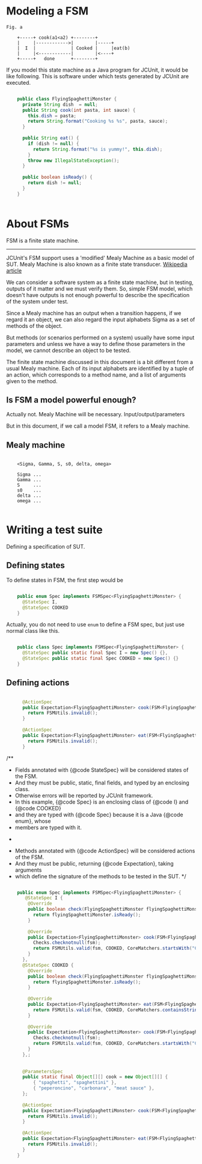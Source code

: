 # Modeling a FSM

```
Fig. a

    +-----+ cook(a1<a2) +--------+
    |     |------------>|        |-----+
    |  I  |             | Cooked |     |eat(b)
    |     |<------------|        |<----+
    +-----+   done      +--------+

```

If you model this state machine as a Java program for JCUnit, it would be like following.
This is software under which tests generated by JCUnit are executed.

```java

    public class FlyingSpaghettiMonster {
      private String dish  = null;
      public String cook(int pasta, int sauce) {
        this.dish = pasta;
        return String.format("Cooking %s %s", pasta, sauce);
      }
    
      public String eat() {
        if (dish != null) {
          return String.format("%s is yummy!", this.dish);
        }
        throw new IllegalStateException();
      }
    
      public boolean isReady() {
        return dish != null;
      }
    }
  
```



# About FSMs
FSM is a finite state machine.

----
JCUnit's FSM support uses a 'modified' Mealy Machine as a basic model of SUT.
Mealy Machine is also known as a finite state transducer. [Wikipedia article](http://en.wikipedia.org/wiki/Mealy_machine)

We can consider a software system as a finite state machine, but in testing, outputs of it matter
and we must verify them.
So, simple FSM model, which doesn't have outputs is not enough powerful to describe the
specification of the system under test.

Since a Mealy machine has an output when a transition happens,
if we regard it an object, we can also regard the input alphabets Sigma as a set
of methods of the object.

But methods (or scenarios performed on a system) usually have some input parameters
and unless we have a way to define those parameters in the model, we cannot describe
an object to be tested.

The finite state machine discussed in this document is a bit different from a usual
Mealy machine. Each of its input alphabets are identified by a tuple of an action, which
 corresponds to a method name, and a list of arguments given to the method.


## Is FSM a model powerful enough?
Actually not.
Mealy Machine will be necessary.
Input/output/parameters

But in this document, if we call a model FSM, it refers to a Mealy machine.


## Mealy machine


```
    
    <Sigma, Gamma, S, s0, delta, omega>
    
    Sigma ...
    Gamma ...
    S     ...
    s0    ...
    delta ...
    omega ...
    
```

# Writing a test suite

Defining a specification of SUT.


## Defining states
To define states in FSM, the first step would be

```java

    public enum Spec implements FSMSpec<FlyingSpaghettiMonster> {
      @StateSpec I,
      @StateSpec COOKED
    }

```

Actually, you do not need to use ```enum``` to define a FSM spec, but just use normal class like this.
 
```java

    public class Spec implements FSMSpec<FlyingSpaghettiMonster> {
      @StateSpec public static final Spec I = new Spec() {},
      @StateSpec public static final Spec COOKED = new Spec() {}
    }


```


## Defining actions

```java

      @ActionSpec
      public Expectation<FlyingSpaghettiMonster> cook(FSM<FlyingSpaghettiMonster> fsm, String pasta, String sauce) {
        return FSMUtils.invalid();
      }
  
      @ActionSpec
      public Expectation<FlyingSpaghettiMonster> eat(FSM<FlyingSpaghettiMonster> fsm) {
        return FSMUtils.invalid();
      }

```

  /**
   * Fields annotated with {@code StateSpec} will be considered states of the FSM.
   * And they must be public, static, final fields, and typed by an enclosing class.
   * Otherwise errors will be reported by JCUnit framework.
   * In this example, {@code Spec} is an enclosing class of {@code I} and {@code COOKED}
   * and they are typed with {@code Spec} because it is a Java {@code enum}, whose
   * members are typed with it.
   * <p/>
   * Methods annotated with {@code ActionSpec} will be considered actions of the FSM.
   * And they must be public, returning {@code Expectation<SUT>}, taking arguments
   * which define the signature of the methods to be tested in the SUT.
   */
   
```java

    public enum Spec implements FSMSpec<FlyingSpaghettiMonster> {
       @StateSpec I {
        @Override
        public boolean check(FlyingSpaghettiMonster flyingSpaghettiMonster) {
          return flyingSpaghettiMonster.isReady();
        }
  
        @Override
        public Expectation<FlyingSpaghettiMonster> cook(FSM<FlyingSpaghettiMonster> fsm, String dish, String sauce) {
          Checks.checknotnull(fsm);
          return FSMUtils.valid(fsm, COOKED, CoreMatchers.startsWith("Cooking"));
        }
      },
      @StateSpec COOKED {
        @Override
        public boolean check(FlyingSpaghettiMonster flyingSpaghettiMonster) {
          return flyingSpaghettiMonster.isReady();
        }
  
        @Override
        public Expectation<FlyingSpaghettiMonster> eat(FSM<FlyingSpaghettiMonster> fsm) {
          return FSMUtils.valid(fsm, COOKED, CoreMatchers.containsString("yummy"));
        }
  
        @Override
        public Expectation<FlyingSpaghettiMonster> cook(FSM<FlyingSpaghettiMonster> fsm, String dish, String sauce) {
          Checks.checknotnull(fsm);
          return FSMUtils.valid(fsm, COOKED, CoreMatchers.startsWith("Cooking"));
        }
      },;
  
  
      @ParametersSpec
      public static final Object[][] cook = new Object[][] {
          { "spaghetti", "spaghettini" },
          { "peperoncino", "carbonara", "meat sauce" },
      };
  
      @ActionSpec
      public Expectation<FlyingSpaghettiMonster> cook(FSM<FlyingSpaghettiMonster> fsm, String pasta, String sauce) {
        return FSMUtils.invalid();
      }
  
      @ActionSpec
      public Expectation<FlyingSpaghettiMonster> eat(FSM<FlyingSpaghettiMonster> fsm) {
        return FSMUtils.invalid();
      }
    }
```
